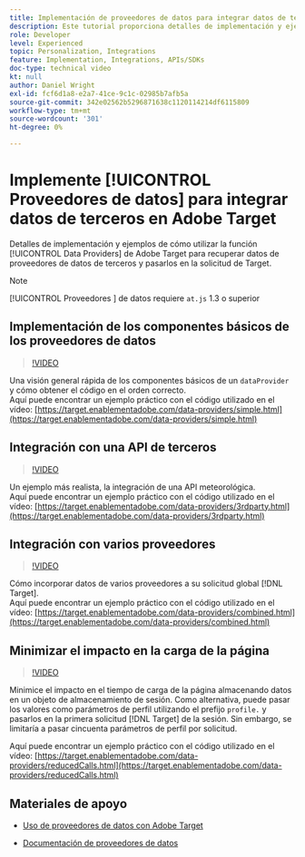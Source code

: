```yaml
---
title: Implementación de proveedores de datos para integrar datos de terceros
description: Este tutorial proporciona detalles de implementación y ejemplos de cómo utilizar la función Proveedores de datos de Adobe Target para recuperar datos de proveedores de datos de terceros y pasarlos en la solicitud de Target.
role: Developer
level: Experienced
topic: Personalization, Integrations
feature: Implementation, Integrations, APIs/SDKs
doc-type: technical video
kt: null
author: Daniel Wright
exl-id: fcf6d1a8-e2a7-41ce-9c1c-02985b7afb5a
source-git-commit: 342e02562b5296871638c1120114214df6115809
workflow-type: tm+mt
source-wordcount: '301'
ht-degree: 0%

---
```


# Implemente [!UICONTROL Proveedores de datos] para integrar datos de terceros en Adobe Target

Detalles de implementación y ejemplos de cómo utilizar la función [!UICONTROL Data Providers] de Adobe Target para recuperar datos de proveedores de datos de terceros y pasarlos en la solicitud de Target.

>[!NOTE]
>
>[!UICONTROL Proveedores ] de datos requiere  `at.js` 1.3 o superior

## Implementación de los componentes básicos de los proveedores de datos

>[!VIDEO](https://video.tv.adobe.com/v/22348/?quality=12)

Una visión general rápida de los componentes básicos de un `dataProvider` y cómo obtener el código en el orden correcto.\
Aquí puede encontrar un ejemplo práctico con el código utilizado en el vídeo:
[https://target.enablementadobe.com/data-providers/simple.html](https://target.enablementadobe.com/data-providers/simple.html)

## Integración con una API de terceros

>[!VIDEO](https://video.tv.adobe.com/v/22345/)

Un ejemplo más realista, la integración de una API meteorológica.\
Aquí puede encontrar un ejemplo práctico con el código utilizado en el vídeo:
[https://target.enablementadobe.com/data-providers/3rdparty.html](https://target.enablementadobe.com/data-providers/3rdparty.html)

## Integración con varios proveedores

>[!VIDEO](https://video.tv.adobe.com/v/22346/)

Cómo incorporar datos de varios proveedores a su solicitud global [!DNL Target].\
Aquí puede encontrar un ejemplo práctico con el código utilizado en el vídeo:
[https://target.enablementadobe.com/data-providers/combined.html](https://target.enablementadobe.com/data-providers/combined.html)

## Minimizar el impacto en la carga de la página

>[!VIDEO](https://video.tv.adobe.com/v/22347/)

Minimice el impacto en el tiempo de carga de la página almacenando datos en un objeto de almacenamiento de sesión. Como alternativa, puede pasar los valores como parámetros de perfil utilizando el prefijo `profile.` y pasarlos en la primera solicitud [!DNL Target] de la sesión. Sin embargo, se limitaría a pasar cincuenta parámetros de perfil por solicitud.

Aquí puede encontrar un ejemplo práctico con el código utilizado en el vídeo: [https://target.enablementadobe.com/data-providers/reducedCalls.html](https://target.enablementadobe.com/data-providers/reducedCalls.html)

## Materiales de apoyo

* [Uso de proveedores de datos con Adobe Target](use-data-providers-to-integrate-third-party-data.md)

* [Documentación de proveedores de datos](https://experienceleague.adobe.com/docs/target/using/implement-target/client-side/at-js-implementation/functions-overview/targetgobalsettings.html?lang=en#data-providers)
